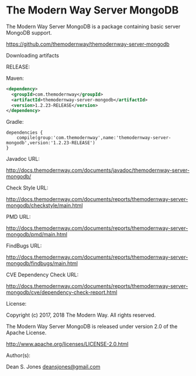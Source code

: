 The Modern Way Server MongoDB
======

The Modern Way Server MongoDB is a package containing basic server MongoDB support.

https://github.com/themodernway/themodernway-server-mongodb

Downloading artifacts

RELEASE:

Maven:
```xml
<dependency>
  <groupId>com.themodernway</groupId>
  <artifactId>themodernway-server-mongodb</artifactId>
  <version>1.2.23-RELEASE</version>
</dependency>
```
Gradle:

```
dependencies {
    compile(group:'com.themodernway',name:'themodernway-server-mongodb',version:'1.2.23-RELEASE')
}
```
Javadoc URL:

http://docs.themodernway.com/documents/javadoc/themodernway-server-mongodb/

Check Style URL:

http://docs.themodernway.com/documents/reports/themodernway-server-mongodb/checkstyle/main.html

PMD URL:

http://docs.themodernway.com/documents/reports/themodernway-server-mongodb/pmd/main.html

FindBugs URL:

http://docs.themodernway.com/documents/reports/themodernway-server-mongodb/findbugs/main.html

CVE Dependency Check URL:

http://docs.themodernway.com/documents/reports/themodernway-server-mongodb/cve/dependency-check-report.html

License:

Copyright (c) 2017, 2018 The Modern Way. All rights reserved.

The Modern Way Server MongoDB is released under version 2.0 of the Apache License.

http://www.apache.org/licenses/LICENSE-2.0.html

Author(s):

Dean S. Jones
deansjones@gmail.com